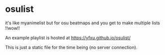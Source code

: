 # osulist

it's like myanimelist but for osu beatmaps and you get to make multiple lists !!wow!!

An example playlist is hosted at https://yfxu.github.io/osulist/

This is just a static file for the time being (no server connection).
